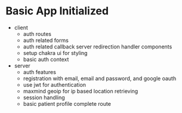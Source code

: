 # Basic App Initialized

- client
    - auth routes
    - auth related forms
    - auth related callback server redirection handler components
    - setup chakra ui for styling
    - basic auth context
- server
    - auth features
    - registration with email, email and password, and google oauth
    - use jwt for authentication
    - maxmind geoip for ip based location retrieving 
    - session handling
    - basic patient profile complete route  